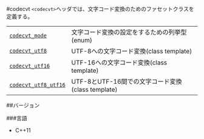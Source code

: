 #codecvt
`<codecvt>`ヘッダでは、文字コード変換のためのファセットクラスを定義する。

| | |
|---------------------------------------------------------------------------------------------------------------------------|-----------------------------------------------------------------|
| [`codecvt_mode`](./codecvt/codecvt_mode.md) | 文字コード変換の設定をするための列挙型(enum) |
| [`codecvt_utf8`](./codecvt/codecvt_utf8.md) | UTF-8への文字コード変換(class template) |
| [`codecvt_utf16`](./codecvt/codecvt_utf16.md) | UTF-16への文字コード変換(class template) |
| [`codecvt_utf8_utf16`](./codecvt/codecvt_utf8_utf16.md) | UTF-8とUTF-16間での文字コード変換(class template) |



##バージョン

###言語

- C++11

